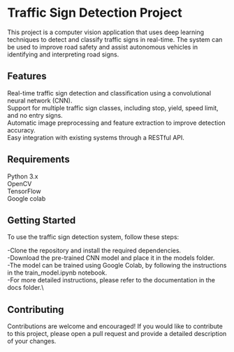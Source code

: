 # Traffic Sign Detection Project


This project is a computer vision application that uses deep learning techniques to detect and classify traffic signs in real-time. The system can be used to improve road safety and assist autonomous vehicles in identifying and interpreting road signs.

## Features
Real-time traffic sign detection and classification using a convolutional neural network (CNN).\
Support for multiple traffic sign classes, including stop, yield, speed limit, and no entry signs.\
Automatic image preprocessing and feature extraction to improve detection accuracy.\
Easy integration with existing systems through a RESTful API.

## Requirements
Python 3.x\
OpenCV\
TensorFlow \
Google colab

## Getting Started
To use the traffic sign detection system, follow these steps:

-Clone the repository and install the required dependencies.\
-Download the pre-trained CNN model and place it in the models     folder.\
-The model can be trained using Google Colab, by following the instructions in the train_model.ipynb notebook.\
-For more detailed instructions, please refer to the documentation in the docs folder.\

## Contributing
Contributions are welcome and encouraged! If you would like to contribute to this project, please open a pull request and provide a detailed description of your changes.
